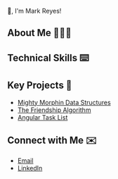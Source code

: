 👋, I'm Mark Reyes!

## About Me 👨🏾‍💻


## Technical Skills ⌨️


## Key Projects 📓
* [Mighty Morphin Data Structures](https://github.com/marklreyes/mighty-morphin-data-structures)
* [The Friendship Algorithm](https://github.com/marklreyes/The-Friendship-Algorithm)
* [Angular Task List](https://github.com/marklreyes/angular-tasklist-ng9)

## Connect with Me ✉️
* [Email](mailto:mr@marklreyes.com)
* [LinkedIn](https://www.linkedin.com/in/marklreyes)



<!--
**marklreyes/marklreyes** is a ✨ _special_ ✨ repository because its `README.md` (this file) appears on your GitHub profile.

Here are some ideas to get you started:

- 🔭 I’m currently working on ...
- 🌱 I’m currently learning ...
- 👯 I’m looking to collaborate on ...
- 🤔 I’m looking for help with ...
- 💬 Ask me about ...
- 📫 How to reach me: ...
- 😄 Pronouns: ...
- ⚡ Fun fact: ...
-->

